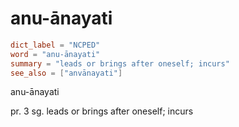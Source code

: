 # anu-ānayati

``` toml
dict_label = "NCPED"
word = "anu-ānayati"
summary = "leads or brings after oneself; incurs"
see_also = ["anvānayati"]
```

anu\-ānayati

pr. 3 sg. leads or brings after oneself; incurs

